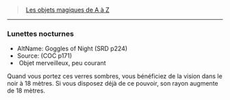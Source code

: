﻿---
!MagicItem
Type: Objet merveilleux
Rarity: peu courant
Id: magicitems_az_hd.md#lunettes-nocturnes
ParentLink: magicitems_az_hd.md#les-objets-magiques-de-a-à-z
Name: Lunettes nocturnes
ParentName: Les objets magiques de A à Z
NameLevel: 3
AltName: Goggles of Night (SRD p224)
Source: (COC p171)
Attributes:
  Name: Lunettes nocturnes
  Markdown: >+
    ### <!--Name-->Lunettes nocturnes<!--/Name-->


    - AltName: <!--AltName-->Goggles of Night (SRD p224)<!--/AltName-->

    - Source: <!--Source-->(COC p171)<!--/Source-->

    -  <!--Type-->Objet merveilleux<!--/Type-->, <!--Rarity-->peu courant<!--/Rarity-->


    Quand vous portez ces verres sombres, vous bénéficiez de la vision dans le noir à 18 mètres. Si vous disposez déjà de ce pouvoir, son rayon augmente de 18 mètres.

  AltName: Goggles of Night (SRD p224)
  Source: (COC p171)
  Type: Objet merveilleux
  Rarity: peu courant
AttributesDictionary: >+
  Name: Lunettes nocturnes

  Markdown: >+

    ### <!--Name-->Lunettes nocturnes<!--/Name-->





    - AltName: <!--AltName-->Goggles of Night (SRD p224)<!--/AltName-->



    - Source: <!--Source-->(COC p171)<!--/Source-->



    -  <!--Type-->Objet merveilleux<!--/Type-->, <!--Rarity-->peu courant<!--/Rarity-->





    Quand vous portez ces verres sombres, vous bénéficiez de la vision dans le noir à 18 mètres. Si vous disposez déjà de ce pouvoir, son rayon augmente de 18 mètres.



  AltName: Goggles of Night (SRD p224)

  Source: (COC p171)

  Type: Objet merveilleux

  Rarity: peu courant

---
> [Les objets magiques de A à Z](hd_magicitems_az_les_objets_magiques_de_a_a_z.md)

---

### Lunettes nocturnes

- AltName: Goggles of Night (SRD p224)
- Source: (COC p171)
-  Objet merveilleux, peu courant

Quand vous portez ces verres sombres, vous bénéficiez de la vision dans le noir à 18 mètres. Si vous disposez déjà de ce pouvoir, son rayon augmente de 18 mètres.

